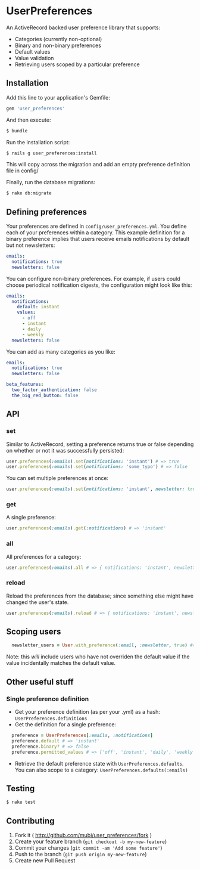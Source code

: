 # UserPreferences

An ActiveRecord backed user preference library that supports:
* Categories (currently non-optional)
* Binary and non-binary preferences
* Default values
* Value validation
* Retrieving users scoped by a particular preference

## Installation

Add this line to your application's Gemfile:

```ruby
gem 'user_preferences'
```

And then execute:

```sh
$ bundle
```

Run the installation script:

```sh
$ rails g user_preferences:install
```

This will copy across the migration and add an empty preference definition file in config/

Finally, run the database migrations:

```sh
$ rake db:migrate
```

## Defining preferences

Your preferences are defined in ``config/user_preferences.yml``. You define each of your
preferences within a category. This example definition for a binary preference implies that users receive emails notifications by default but not newsletters:
```yaml
emails:
  notifications: true
  newsletters: false
```

You can configure non-binary preferences. For example, if users could choose periodical notification digests, the configuration might look like this:

```yaml
emails:
  notifications:
    default: instant
    values:
      - off
      - instant
      - daily
      - weekly
  newsletters: false
```

You can add as many categories as you like:

```yaml
emails:
  notifications: true
  newsletters: false

beta_features:
  two_factor_authentication: false
  the_big_red_button: false
```

## API

### set
Similar to ActiveRecord, setting a preference returns true or false depending on whether or not it was successfully persisted:
```ruby
user.preferences(:emails).set(notifications: 'instant') # => true
user.preferences(:emails).set(notifications: 'some_typo') # => false
```

You can set multiple preferences at once:
```ruby
user.preferences(:emails).set(notifications: 'instant', newsletter: true) # => true
```

### get
A single preference:
```ruby
user.preferences(:emails).get(:notifications) # => 'instant'
```

### all
All preferences for a category:
```ruby
user.preferences(:emails).all # => { notifications: 'instant', newsletter: true }
```

### reload
Reload the preferences from the database; since something else might have changed the user's state.
```ruby
user.preferences(:emails).reload # => { notifications: 'instant', newsletter: true }
```

## Scoping users
```ruby
  newsletter_users = User.with_preference(:email, :newsletter, true) #=> an ActiveRecord::Relation
```
Note: this _will_ include users who have not overriden the default value if the value incidentally matches the default value.

## Other useful stuff

### Single preference definition
* Get your preference definition (as per your .yml) as a hash: ``UserPreferences.definitions``
* Get the definition for a single preference:
```ruby
  preference = UserPreferences[:emails, :notifications]
  preference.default # => 'instant'
  preference.binary? # => false
  preference.permitted_values # => ['off', 'instant', 'daily', 'weekly']
```
* Retrieve the default preference state with ``UserPreferences.defaults``. You can also scope to a category: ``UserPreferences.defaults(:emails)``

## Testing

```sh
$ rake test
```

## Contributing

1. Fork it ( http://github.com/mubi/user_preferences/fork )
2. Create your feature branch (`git checkout -b my-new-feature`)
3. Commit your changes (`git commit -am 'Add some feature'`)
4. Push to the branch (`git push origin my-new-feature`)
5. Create new Pull Request